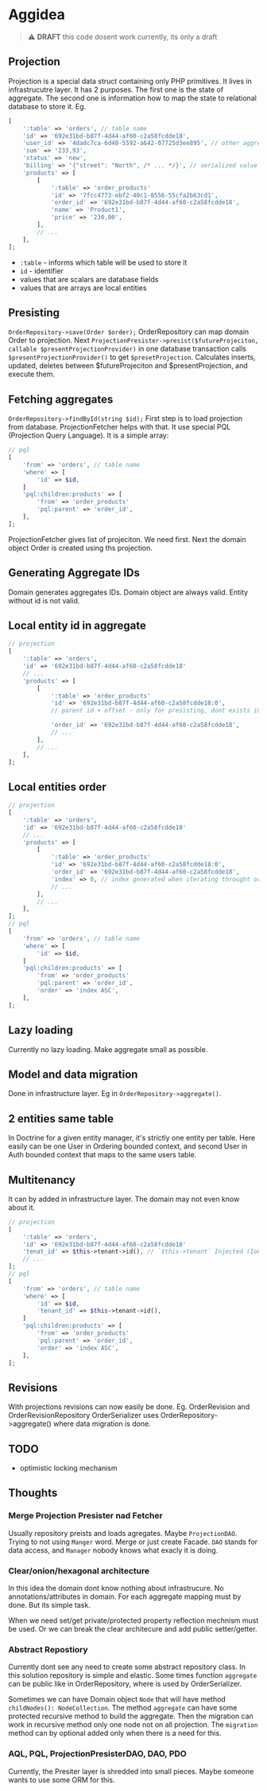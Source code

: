# Aggidea

> :warning: **DRAFT** this code dosent work currently, its only a draft

## Projection

Projection is a special data struct containing only PHP primitives.
It lives in infrastrucutre layer.
It has 2 purposes.
The first one is the state of aggregate.
The second one is information how to map the state to relational database to store it. Eg.
```php
[
    ':table' => 'orders', // table name
    'id' => '692e31bd-b87f-4d44-af60-c2a58fcdde18',
    'user_id' => '4dadc7ca-6d40-5592-a642-07725d3ee895', // other aggregate id
    'sum' => '233,93',
    'status' => 'new',
    'billing' => '{"street": "North", /* ... */}', // serialized value object
    'products' => [
        [
            ':table' => 'order_products'
            'id' => '7fcc4773-ebf2-40c1-8556-55cfa2b63cd1',
            'order_id' => '692e31bd-b87f-4d44-af60-c2a58fcdde18',
            'name' => 'Product1',
            'price' => '230,00',
        ],
        // ...
    ],
];
```

- `:table` - informs which table will be used to store it
- `id` - identifier
-  values that are scalars are database fields
-  values that are arrays are local entities

## Presisting

`OrderRepository->save(Order $order);` OrderRepository can map domain Order to projection.
Next `ProjectionPresister->presist($futureProjeciton, callable $presentProjectionProvider)`
in one database transaction calls `$presentProjectionProvider()` to get `$presetProjection`.
Calculates inserts, updated, deletes between $futureProjeciton and $presentProjection, and execute them.

## Fetching aggregates

`OrderRepository->findById(string $id);`
First step is to load projection from database.
ProjectionFetcher helps with that. It use special PQL (Projection Query Language).
It is a simple array:

```php
// pql
[
    'from' => 'orders', // table name
    'where' => [
        'id' => $id,
    ]
    'pql:children:products' => [
        'from' => 'order_products'
        'pql:parent' => 'order_id',
    ],
];
```

ProjectionFetcher gives list of projeciton. We need first. Next the domain object Order is created using ths projection.

## Generating Aggregate IDs

Domain generates aggregates IDs. Domain object are always valid. Entity without id is not valid.

## Local entity id in aggregate

```php
// projection
[
    ':table' => 'orders',
    'id' => '692e31bd-b87f-4d44-af60-c2a58fcdde18'
    // ...
    'products' => [
        [
            ':table' => 'order_products'
            'id' => '692e31bd-b87f-4d44-af60-c2a58fcdde18:0',
            // parent id + offset - only for presisting, dont exists in domain

            'order_id' => '692e31bd-b87f-4d44-af60-c2a58fcdde18',
            // ...
        ],
        // ...
    ],
];
```

## Local entities order

```php
// projection
[
    ':table' => 'orders',
    'id' => '692e31bd-b87f-4d44-af60-c2a58fcdde18'
    // ...
    'products' => [
        [
            ':table' => 'order_products'
            'id' => '692e31bd-b87f-4d44-af60-c2a58fcdde18:0',
            'order_id' => '692e31bd-b87f-4d44-af60-c2a58fcdde18',
            'index' => 0, // index generated when iterating throught order products
            // ...
        ],
        // ...
    ],
];
// pql
[
    'from' => 'orders', // table name
    'where' => [
        'id' => $id,
    ]
    'pql:children:products' => [
        'from' => 'order_products'
        'pql:parent' => 'order_id',
        'order' => 'index ASC',
    ],
];
```

## Lazy loading

Currently no lazy loading. Make aggregate small as possible.

## Model and data migration

Done in infrastructure layer. Eg in `OrderRepository->aggregate()`.

## 2 entities same table

In Doctrine for a given entity manager, it's strictly one entity per table.
Here easily can be one User in Ordering bounded context, and second User in Auth bounded context that maps to the same users table.

## Multitenancy

It can by added in infrastructure layer. The domain may not even know about it.

```php
// projection
[
    ':table' => 'orders',
    'id' => '692e31bd-b87f-4d44-af60-c2a58fcdde18'
    'tenat_id' => $this->tenant->id(), // `$this->tenant` Injected (IoC)
    // ...
];
// pql
[
    'from' => 'orders', // table name
    'where' => [
        'id' => $id,
        'tenant_id' => $this->tenant->id(),
    ]
    'pql:children:products' => [
        'from' => 'order_products'
        'pql:parent' => 'order_id',
        'order' => 'index ASC',
    ],
];
```

## Revisions

With projections revisions can now easily be done. Eg. OrderRevision and OrderRevisionRepository
OrderSerializer uses OrderRepository->aggregate() where data migration is done.

## TODO

- optimistic locking mechanism

## Thoughts

### Merge Projection Presister nad Fetcher

Usually repository preists and loads agregates.
Maybe `ProjectionDAO`. Trying to not using `Manger` word.
Merge or just create Facade.
`DAO` stands for data access, and `Manager` nobody knows what exacly it is doing.

### Clear/onion/hexagonal architecture

In this idea the domain dont know nothing about infrastrucure.
No annotations/attributes in domain.
For each aggregate mapping must by done.
But its simple task.

When we need set/get private/protected property reflection mechnism must be used.
Or we can break the clear architecure and add public setter/getter.

### Abstract Repostiory

Currently dont see any need to create some abstract repository class.
In this solution repository is simple and elastic.
Some times function `aggregate` can be public like in OrderRepository, where is used by OrderSerializer.

Sometimes we can have Domain object `Node` that will have method `childNodes(): NodeCollection`.
The method `aggregate` can have some protected recursive method to build the aggregate.
Then the migration can work in recursive method only one node not on all projection.
The `migration` method can by optional added only when there is a need for this.

### AQL, PQL, ProjectionPresisterDAO, DAO, PDO

Currently, the Presiter layer is shredded into small pieces. Maybe someone wants to use some ORM for this.

